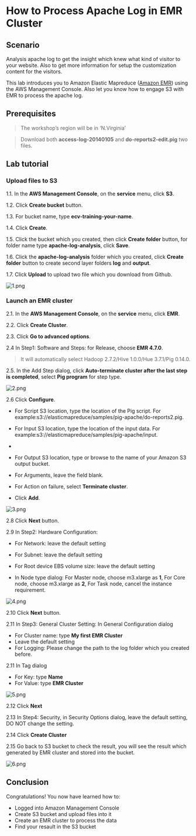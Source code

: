 # How to Process Apache Log in EMR Cluster

## Scenario
Analysis apache log to get the insight which knew what kind of visitor to your website. Also to get more information for setup the customization content for the visitors.

This lab introduces you to Amazon Elastic Mapreduce ([Amazon EMR](https://aws.amazon.com/emr/)) using the AWS Management Console. Also let you know how to engage S3 with EMR to process the apache log.


## Prerequisites
>The workshop’s region will be in ‘N.Virginia’

>Download both **access-log-20140105** and **do-reports2-edit.pig** two files.

## Lab tutorial
### Upload files to S3
1.1. 	In the **AWS Management Console**, on the **service** menu, click **S3**.

1.2. 	Click **Create bucket** button.

1.3. 	For bucket name, type **ecv-training-your-name**.

1.4.    Click **Create**.

1.5.    Click the bucket which you created, then click **Create folder** button, for folder name type **apache-log-analysis**, click **Save**.

1.6.    Click the **apache-log-analysis** folder which you created, click **Create folder** button to create second layer folders **log** and **output**.

1.7.    Click **Upload** to upload two file which you download from Github.

![1.png](/images/1.png)

### Launch an EMR cluster
2.1. 	In the **AWS Management Console**, on the **service** menu, click **EMR**.

2.2. 	Click **Create Cluster**.

2.3. 	Click **Go to advanced options**.

2.4 	In Step1: Software and Steps: for Release, choose **EMR 4.7.0**.

>It will automatically select Hadoop 2.7.2/Hive 1.0.0/Hue 3.7.1/Pig 0.14.0.

2.5. 	In the Add Step dialog, click **Auto-terminate cluster after the last step is completed**, select **Pig program** for step type.

![2.png](/images/2.png)

2.6 	Click **Configure**.
* For Script S3 location, type the location of the Pig script. For example:s3://elasticmapreduce/samples/pig-apache/do-reports2.pig.

* For Input S3 location, type the location of the input data. For example:s3://elasticmapreduce/samples/pig-apache/input.
* 
* For Output S3 location, type or browse to the name of your Amazon S3 output bucket.
* For Arguments, leave the field blank. 

* For Action on failure, select **Terminate cluster**.

* Click **Add**.

![3.png](/images/3.png)

2.8 	Click **Next** button.

2.9 	In Step2: Hardware Configuration:
* For Network: leave the default setting

* For Subnet: leave the default setting

* For Root device EBS volume size: leave the default setting

* In Node type dialog: For Master node, choose m3.xlarge as **1**, For Core node, choose m3.xlarge as **2**, For Task node, cancel the instance requirement.

![4.png](/images/4.png)

2.10    Click **Next** button.

2.11    In Step3: General Cluster Setting: In General Configuration dialog
* For Cluster name: type **My first EMR Cluster**
* Leave the default setting
* For Logging: Please change the path to the log folder which you created before.

2.11    In Tag dialog
* For Key: type **Name**
* For Value: type **EMR Cluster**

![5.png](/images/5.png)

2.12     Click **Next**

2.13    In Step4: Security, in Security Options dialog, leave the default setting, DO NOT change the setting.

2.14    Click **Create Cluster**

2.15    Go back to S3 bucket to check the result, you will see the result which generated by EMR cluster and stored into the bucket.

![6.png](/images/6.png)

## Conclusion

Congratulations! You now have learned how to:
* Logged into Amazon Management Console
* Create S3 bucket and upload files into it
* Create an EMR cluster to process the data
* Find your resault in the S3 bucket






